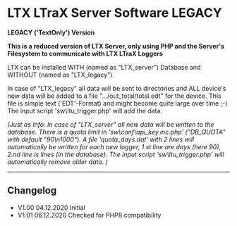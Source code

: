 # LTX LTraX Server Software **LEGACY** #
**LEGACY ('TextOnly') Version**

__This is a reduced version of LTX Server, only using PHP and the Server's Filesystem to communicate with LTX LTraX Loggers__

LTX can be installed WITH (named as "LTX_server") Database and WITHOUT (named as "LTX_legacy").

In case of "LTX_legacy" all data will be sent to directories and ALL device's new data will
be added to a file ".../out_total/total.edt" for the device. 
This file is simple text ('EDT'-Format) and might become quite large over time ;-)
The input script 'sw\ltu_trigger.php' will add the data.

_(Just as Info: In case of "LTX_server" all new data will be written to the database. There is a quota limit in
'sw\conf\api_key.inc.php' ("DB_QUOTA" with default "90\n1000"). A file 'quota_days.dat' with 2 lines
will automatically be written for each new logger, 1.st line are days (here 90), 2.nd line is lines (in the database).
The input script 'sw\ltu_trigger.php' will automatically remove older data. )_

---

## Changelog ##
- V1.00 04.12.2020 Initial
- V1.01 06.12.2020 Checked for PHP8 compatibility
